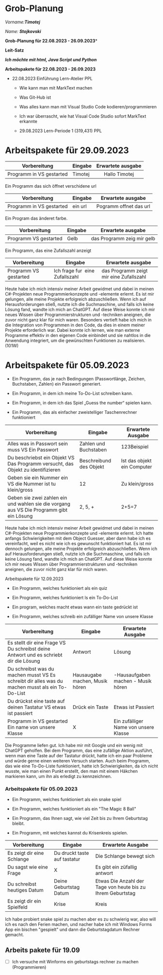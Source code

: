 # Grob-Planung

_Vorname:_***Timotej***

_Name:_ ***Stojkovski***

**Grob-Planung für 22.08.2023 - 26.09.2023***

**Leit-Satz**

***Ich möchte mit html, Java Script und Python***

**Arbeitspakete für 22.08.2023 - 26.09.2023**

* 22.08.2023 Einführung Lern-Atelier PPL
  
  * Wie kann man mit MarkText machen
  
  * Was Git-Hub ist
  
  * Was alles kann man mit Visual Studio Code kodieren/programmieren
  
  * Ich war überrascht, wie hat Visual Code Studio sofort MarkText erkannte
  
  * 29.08.2023 Lern-Periode 1 (319,431) PPL

# Arbeitspakete für 29.09.2023

| Vorbereitung             | Eingabe | Erwartete ausgabe |
|:------------------------:| ------- |:-----------------:|
| Programm in VS gestarted | Timotej | Hallo Timotej     |

Ein Programm das sich öffnet verschidene url

| Vorbereitung             | Eingabe | Erwartete ausgabe      |
|:------------------------:| ------- | ---------------------- |
| Programm in VS gestarted | ein url | Pogramm offnet das url |

Ein Program das änderet farbe.

| Vorbereitung          | Eingabe | Erwartete ausgabe          |
| --------------------- | ------- | -------------------------- |
| Programm VS gestarted | Gelb    | das Programm zeig mir gelb |

Ein Programm, das eine Zufallszahl anzeigt

| Vorbereitung          | Eingabe                         | Erwartete ausgabe                       |
| --------------------- | ------------------------------- | --------------------------------------- |
| Programm VS gestarted | Ich frage fur  eine Zufallszahl | das Programm zeigt mir eine Zufallszahl |

Heute habe ich mich intensiv meiner Arbeit gewidmet und dabei in meinen C#-Projekten neue Programmierkonzepte und -elemente erlernt. Es ist mir gelungen, alle meine Projekte erfolgreich abzuschließen. Wenn ich auf Herausforderungen stieß, nutzte ich die Suchmaschine, und falls ich keine Lösung fand, wandte ich mich an ChatGPT. Auf diese Weise konnte ich mir neues Wissen über Programmierstrukturen und -techniken aneignen, die zuvor nicht ganz klar für mich waren. Besonders vertieft habe ich mich in die Integration von Programmen in den Code, da dies in einem meiner Projekte erforderlich war. Dabei konnte ich lernen, wie man externe Programme effektiv in den eigenen Code einbindet und sie nahtlos in die Anwendung integriert, um die gewünschten Funktionen zu realisieren.(101W) 


# Arbeitspakete für 05.09.2023

- Ein Programm, das je nach Bedingungen (Passwortlänge, Zeichen, Buchstaben, Zahlen) ein Passwort generiert.

- Ein Programm, in dem ich meine To-Do-List schreiben kann.

- Ein Programm, in dem ich das Spiel „Guess the number“ spielen kann.

- Ein Programm, das als einfacher zweistelliger Taschenrechner funktioniert

| Vorbereitung                                                                             | Eingabe                 | Erwartete Ausgabe           |
| ---------------------------------------------------------------------------------------- | ----------------------- | --------------------------- |
| Alles was in Passwort sein muss VS Ein Passwort                                          | Zahlen und Buchstaben   | 123Beispiel                 |
| Du beschriebst ein Objekt VS Das Programm versucht, das Objekt zu identifizieren         | Beschreibund des Objekt | Ist das objekt ein Computer |
| Geben sie ein Nummer ein VS die Nummer ist tu klein/gross                                | 12                      | Zu klein/gross              |
| Geben sie zwei zahlen ein und wahlen sie die vorgang aus VS Die Programm gibt ein Lösung | 2, 5, +                 | 2+5=7                       |

Heute habe ich mich intensiv meiner Arbeit gewidmet und dabei in meinen C#-Projekten neue Programmierkonzepte und -elemente erlernt. Ich hatte anfangs Schwierigkeiten mit dem Object Guesser, aber dann habe ich es vereinfacht, weil es nicht wie ich es gewunscht funktioniert hat. Es ist mir dennoch gelungen, alle meine Projekte erfolgreich abzuschließen. Wenn ich auf Herausforderungen stieß, nutzte ich die Suchmaschine, und falls ich keine Lösung fand, wandte ich mich an ChatGPT. Auf diese Weise konnte ich mir neues Wissen über Programmierstrukturen und -techniken aneignen, die zuvor nicht ganz klar für mich waren.

Arbeitspakete für 12.09.2023

- Ein Programm, welches funktioniert als ein quiz
  
- Ein Programm, welches funktioniert ls ein To-Do-List
  
- Ein program, welches macht etwas wann ein taste gedrückt ist
  
- Ein Programm, welches schreib ein zufälliger Name von unsere Klasse
  

| Vorbereitung | Eingabe | Erwartete Ausgabe |
| --- | --- | --- |
| Es stellt dir eine Frage VS Du schreibst deine Antwort und es schriebt dir die Lösung | Antwort | Lösung |
| Du schreibst was du machen musst VS Es schreibt dir alles was du machen musst als ein To-Do-List | Hausaugabe machen, Musik hören | -Hausaufgaben machen - Musik hören |
| Du drückst eine taste auf deinen Tastatur VS etwas ist passiert | Drück ein Taste | Etwas ist Passiert |
| Programm in VS gestarted Ein name von unsere Klasse | X   | Ein zufälliger Name von unsere Klasse |


Die Programme liefen gut. Ich habe mir mit Google und ein wenig mit ChatGPT geholfen. Bei dem Programm, das eine zufällige Aktion ausführt, wenn man eine Taste auf der Tastatur drückt, hatte ich ein paar Probleme und würde gerne einen weiteren Versuch starten. Auch beim Programm, das wie eine To-Do-Liste funktioniert, hatte ich Schwierigkeiten, da ich nicht wusste, wie man einen Punkt erstellt, den man mit einem Häkchen markieren kann, um ihn als erledigt zu kennzeichnen.


### Arbeitspakete für 05.09.2023

- Ein Programm, welches funktioniert als ein snake spiel
  
- Ein Programm, welches funktioniert als ein "The Magic 8 Ball"
  
- Ein Programm, das Ihnen sagt, wie viel Zeit bis zu Ihrem Geburtstag bleibt.
  
- Ein Programm, mit welches kannst du Krisenkreis spielen.
  

| Vorbereitung | Eingabe | Erwartete Ausgabe |
| --- | --- | --- |
| Es zeigt dir eine Schlange | Du druckt taste auf tastatur | Die Schlange bewegt sich |
| Du sagst wie eine Frage | X   | Es gibt ein züfallig antwort |
| Du schreibst heutiges Datum | Deine Geburtstag Datum | Etwas Die Anzahl der Tage von heute bis zu Ihrem Geburtstag |
| Es zeigt dir ein Spielfeld | Krise | Kreis |

Ich habe probiert snake spiel zu machen aber es zu schwierig war, also will ich es nach den Ferien machen, und nacher habe ich mit Windows Forms App ein bischen "gespielt" und dann die Geburtstagdatum Rechner gemacht.

## Arbeits pakete für 19.09

- [ ] Ich versuche mit Winforms ein geburtstags rechner zu machen (Programmieren)
